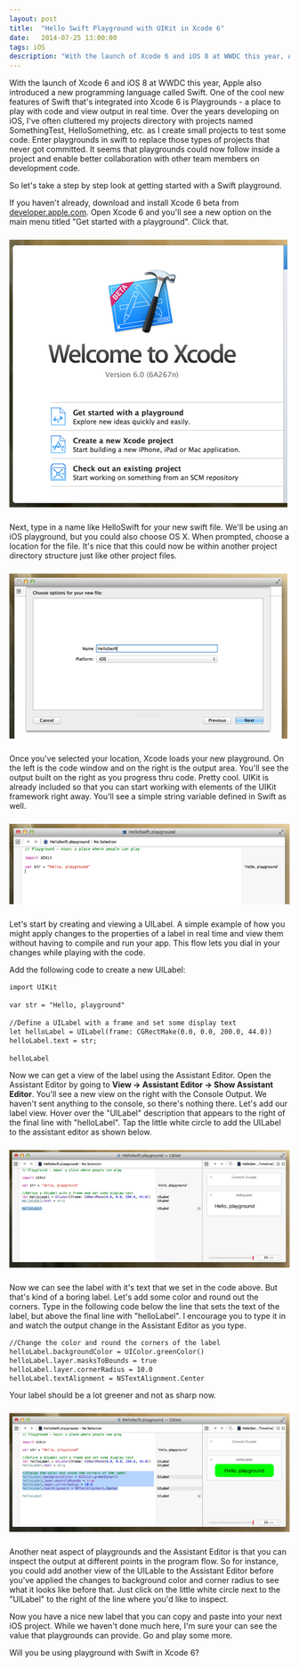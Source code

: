 ```yaml
---
layout: post
title:  "Hello Swift Playground with UIKit in Xcode 6"
date:   2014-07-25 13:00:00
tags: iOS
description: "With the launch of Xcode 6 and iOS 8 at WWDC this year, Apple also introduced a new programming language called Swift.  One of the cool new features of Swift that's integrated into Xcode 6 is Playgrounds - a place to play with code and view output in real time."
---
```


With the launch of Xcode 6 and iOS 8 at WWDC this year, Apple also introduced a new programming language called Swift.  One of the cool new features of Swift that's integrated into Xcode 6 is Playgrounds - a place to play with code and view output in real time.  Over the years developing on iOS, I've often cluttered my projects directory with projects named SomethingTest, HelloSomething, etc. as I create small projects to test some code.  Enter playgrounds in swift to replace those types of projects that never got committed.  It seems that playgrounds could now follow inside a project and enable better collaboration with other team members on development code.

So let's take a step by step look at getting started with a Swift playground.

If you haven't already, download and install Xcode 6 beta from [developer.apple.com](http://developer.apple.com).  Open Xcode 6 and you'll see a new option on the main menu titled "Get started with a playground".  Click that.

<img src="/img/xcode-playground-option.png" class="img-responsive center-block" alt="Xcode 6 Playground Option" style="padding: 10px 0px 10px 0px">

Next, type in a name like HelloSwift for your new swift file.  We'll be using an iOS playground, but you could 
also choose OS X.  When prompted, choose a location for the file.  It's nice that this could now be within another project directory structure just like other project files.

<img src="/img/xcode-new-swift-project.png" class="img-responsive center-block" alt="Xcode 6 Playground Option" style="padding: 10px 0px 10px 0px">

Once you've selected your location, Xcode loads your new playground.  On the left is the code window and on the right is the output area.  You'll see the output built on the right as you progress thru code.  Pretty cool.  UIKit is already included so that you can start working with elements of the UIKit framework right away.  You'll see a simple string variable defined in Swift as well.

<img src="/img/xcode-playground-start.png" class="img-responsive center-block" alt="Xcode 6 Playground Start" style="padding: 10px 0px 10px 0px">

Let's start by creating and viewing a UILabel.  A simple example of how you might apply changes to the properties of a label in real time and view them without having to compile and run your app.  This flow lets you dial in your changes while playing with the code.

Add the following code to create a new UILabel:

```
import UIKit

var str = "Hello, playground"

//Define a UILabel with a frame and set some display text
let helloLabel = UILabel(frame: CGRectMake(0.0, 0.0, 200.0, 44.0))
helloLabel.text = str;

helloLabel
```

Now we can get a view of the label using the Assistant Editor.  Open the Assistant Editor by going to **View -> Assistant Editor -> Show Assistant Editor**.  You'll see a new view on the right with the Console Output.  We haven't sent anything to the console, so there's nothing there.  Let's add our label view.  Hover over the "UILabel" description that appears to the right of the final line with "helloLabel".  Tap the little white circle to add the UILabel to the assistant editor as shown below.

<img src="/img/swift-playground-uilabel.png" class="img-responsive center-block" alt="Swift Playground with UILabel" style="padding: 10px 0px 10px 0px">

Now we can see the label with it's text that we set in the code above.  But that's kind of a boring label.  Let's add some color and round out the corners.  Type in the following code below the line that sets the text of the label, but above the final line with "helloLabel".  I encourage you to type it in and watch the output change in the Assistant Editor as you type.

```
//Change the color and round the corners of the label
helloLabel.backgroundColor = UIColor.greenColor()
helloLabel.layer.masksToBounds = true
helloLabel.layer.cornerRadius = 10.0
helloLabel.textAlignment = NSTextAlignment.Center
```

Your label should be a lot greener and not as sharp now.

<img src="/img/swift-playground-label-green.png" class="img-responsive center-block" alt="Swift Playground with UILabel now green with rounded corners" style="padding: 10px 0px 10px 0px">

Another neat aspect of playgrounds and the Assistant Editor is that you can inspect the output at different points in the program flow.  So for instance, you could add another view of the UILable to the Assistant Editor before you've applied the changes to background color and corner radius to see what it looks like before that.  Just click on the little white circle next to the "UILabel" to the right of the line where you'd like to inspect.

Now you have a nice new label that you can copy and paste into your next iOS project.  While we haven't done much here, I'm sure your can see the value that playgrounds can provide.  Go and play some more.

Will you be using playground with Swift in Xcode 6?

